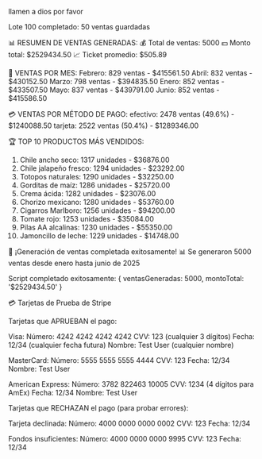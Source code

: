llamen a dios por favor

Lote 100 completado: 50 ventas guardadas

📊 RESUMEN DE VENTAS GENERADAS:
💰 Total de ventas: 5000
💵 Monto total: $2529434.50
📈 Ticket promedio: $505.89

📅 VENTAS POR MES:
  Febrero: 829 ventas - $415561.50
  Abril: 832 ventas - $430152.50
  Marzo: 798 ventas - $394835.50
  Enero: 852 ventas - $433507.50
  Mayo: 837 ventas - $439791.00
  Junio: 852 ventas - $415586.50

💳 VENTAS POR MÉTODO DE PAGO:
  efectivo: 2478 ventas (49.6%) - $1240088.50
  tarjeta: 2522 ventas (50.4%) - $1289346.00

🏆 TOP 10 PRODUCTOS MÁS VENDIDOS:
  1. Chile ancho seco: 1317 unidades - $36876.00
  2. Chile jalapeño fresco: 1294 unidades - $23292.00
  3. Totopos naturales: 1290 unidades - $32250.00
  4. Gorditas de maíz: 1286 unidades - $25720.00
  5. Crema ácida: 1282 unidades - $23076.00
  6. Chorizo mexicano: 1280 unidades - $53760.00
  7. Cigarros Marlboro: 1256 unidades - $94200.00
  8. Tomate rojo: 1253 unidades - $35084.00
  9. Pilas AA alcalinas: 1230 unidades - $55350.00
  10. Jamoncillo de leche: 1229 unidades - $14748.00

🎉 ¡Generación de ventas completada exitosamente!
📊 Se generaron 5000 ventas desde enero hasta junio de 2025

Script completado exitosamente: { ventasGeneradas: 5000, montoTotal: '$2529434.50' }

💳 Tarjetas de Prueba de Stripe

Tarjetas que APRUEBAN el pago:

Visa:
Número: 4242 4242 4242 4242
CVV: 123 (cualquier 3 dígitos)
Fecha: 12/34 (cualquier fecha futura)
Nombre: Test User (cualquier nombre)

MasterCard:
Número: 5555 5555 5555 4444
CVV: 123
Fecha: 12/34
Nombre: Test User

American Express:
Número: 3782 822463 10005
CVV: 1234 (4 dígitos para AmEx)
Fecha: 12/34
Nombre: Test User


Tarjetas que RECHAZAN el pago (para probar errores):

Tarjeta declinada:
Número: 4000 0000 0000 0002
CVV: 123
Fecha: 12/34

Fondos insuficientes:
Número: 4000 0000 0000 9995
CVV: 123
Fecha: 12/34
